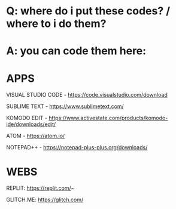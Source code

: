 #  Q: where do i put these codes? / where to i do them?

# A: you can code them here:

# APPS
VISUAL STUDIO CODE - https://code.visualstudio.com/download







SUBLIME TEXT - https://www.sublimetext.com/








KOMODO EDIT - https://www.activestate.com/products/komodo-ide/downloads/edit/









ATOM - https://atom.io/




NOTEPAD++ - https://notepad-plus-plus.org/downloads/




# WEBS
REPLIT: https://replit.com/~






GLITCH.ME: https://glitch.com/
